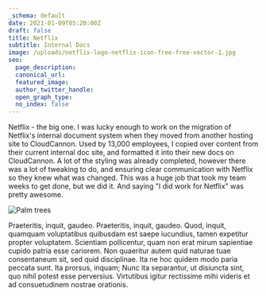```yaml
---
_schema: default
date: 2021-01-09T05:20:00Z
draft: false
title: Netflix
subtitle: Internal Docs
image: /uploads/netflix-logo-netflix-icon-free-free-vector-1.jpg
seo:
  page_description:
  canonical_url:
  featured_image:
  author_twitter_handle:
  open_graph_type:
  no_index: false
---
```

Netflix - the big one. I was lucky enough to work on the migration of Netflix's internal document system when they moved from another hosting site to CloudCannon. Used by 13,000 employees, I copied over content from their current internal doc site, and formatted it into their new docs on CloudCannon. A lot of the styling was already completed, however there was a lot of tweaking to do, and ensuring clear communication with Netflix so they knew what was changed. This was a huge job that took my team weeks to get done, but we did it. And saying "I did work for Netflix" was pretty awesome.

![Palm trees](/images/image-example-3.jpg)

Praeteritis, inquit, gaudeo. Praeteritis, inquit, gaudeo. Quod, inquit, quamquam voluptatibus quibusdam est saepe iucundius, tamen expetitur propter voluptatem. Scientiam pollicentur, quam non erat mirum sapientiae cupido patria esse cariorem. Non quaeritur autem quid naturae tuae consentaneum sit, sed quid disciplinae. Ita ne hoc quidem modo paria peccata sunt. Ita prorsus, inquam; Nunc ita separantur, ut disiuncta sint, quo nihil potest esse perversius. Virtutibus igitur rectissime mihi videris et ad consuetudinem nostrae orationis.

&nbsp;
